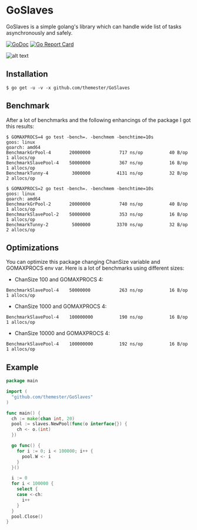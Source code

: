 # GoSlaves

GoSlaves is a simple golang's library which can handle wide list of tasks asynchronously and safely.

[![GoDoc](https://godoc.org/github.com/themester/GoSlaves?status.svg)](https://godoc.org/github.com/themester/GoSlaves)
[![Go Report Card](https://goreportcard.com/badge/github.com/themester/goslaves)](https://goreportcard.com/report/github.com/themester/goslaves)

![alt text](https://raw.githubusercontent.com/themester/GoSlaves/master/logo.png)

Installation
------------

```
$ go get -u -v -x github.com/themester/GoSlaves
```

Benchmark
---------

After a lot of benchmarks and the following enhancings of the package I got this results:

```
$ GOMAXPROCS=4 go test -bench=. -benchmem -benchtime=10s
goos: linux
goarch: amd64
BenchmarkGrPool-4      	20000000	       717 ns/op	      40 B/op	       1 allocs/op
BenchmarkSlavePool-4   	50000000	       367 ns/op	      16 B/op	       1 allocs/op
BenchmarkTunny-4       	 3000000	      4131 ns/op	      32 B/op	       2 allocs/op
```

```
$ GOMAXPROCS=2 go test -bench=. -benchmem -benchtime=10s
goos: linux
goarch: amd64
BenchmarkGrPool-2      	20000000	       740 ns/op	      40 B/op	       1 allocs/op
BenchmarkSlavePool-2   	50000000	       353 ns/op	      16 B/op	       1 allocs/op
BenchmarkTunny-2       	 5000000	      3370 ns/op	      32 B/op	       2 allocs/op
```

Optimizations
-------------

You can optimize this package changing ChanSize variable and GOMAXPROCS env var. Here is a lot of benchmarks using different sizes:

- ChanSize 100 and GOMAXPROCS 4:
```
BenchmarkSlavePool-4   	50000000	       263 ns/op	      16 B/op	       1 allocs/op
```

- ChanSize 1000 and GOMAXPROCS 4:
```
BenchmarkSlavePool-4   	100000000	       190 ns/op	      16 B/op	       1 allocs/op
```

- ChanSize 10000 and GOMAXPROCS 4:
```
BenchmarkSlavePool-4   	100000000	       192 ns/op	      16 B/op	       1 allocs/op
```

Example
-------
```go
package main

import (
  "github.com/themester/GoSlaves"
)

func main() {
  ch := make(chan int, 20)
  pool := slaves.NewPool(func(o interface{}) {
    ch <- o.(int)
  })

  go func() {
    for i := 0; i < 100000; i++ {
      pool.W <- i
    }
  }()

  i := 0
  for i < 100000 {
    select {
    case <-ch:
      i++
    }
  }
  pool.Close()
}
```
